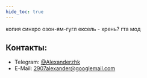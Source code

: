 ```yaml
---
hide_toc: true
---
```

копия синхро озон-ям-гугл
ексель - хрень?
гта мод
## Контакты:

- Telegram: [@Alexanderzhk](https://t.me/Alexanderzhk)
- E-Mail: [2907alexander@googlemail.com](mailto:2907alexander@googlemail.com)